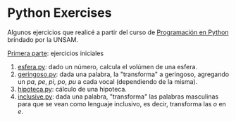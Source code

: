 # Python Exercises

Algunos ejercicios que realicé a partir del curso de <a href='https://github.com/python-unsam/UNSAM_2020c2_Python' target='blank'>Programación en Python</a> brindado por la UNSAM.

<a href='https://github.com/pauladanielafarias/python_exercises/tree/master/primera_parte' target='blank'> Primera parte</a>: ejercicios iniciales

1. <a href='https://github.com/pauladanielafarias/python_exercises/blob/master/primera_parte/esfera.py' target='blank'>esfera.py</a>: dado un número, calcula el volúmen de una esfera.
2. <a href='https://github.com/pauladanielafarias/python_exercises/blob/master/primera_parte/geringoso.py' target='blank'>geringoso.py</a>: dada una palabra, la "transforma" a geringoso, agregando un <i>pa</i>, <i>pe</i>, <i>pi</i>, <i>po</i>, <i>pu</i> a cada vocal (dependiendo de la misma).
3. <a href='https://github.com/pauladanielafarias/python_exercises/blob/master/primera_parte/hipoteca.py' target='blank'>hipoteca.py</a>: cálculo de una hipoteca.
4. <a href='https://github.com/pauladanielafarias/python_exercises/blob/master/primera_parte/inclusive.py' target='blank'>inclusive.py</a>: dada una palabra, "transforma" las palabras masculinas para que se vean como lenguaje inclusivo, es decir, transforma las <i>o</i> en <i>e</i>.

